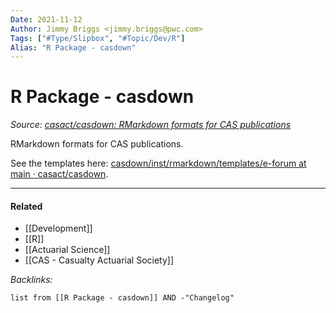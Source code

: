 ```yaml
---
Date: 2021-11-12
Author: Jimmy Briggs <jimmy.briggs@pwc.com>
Tags: ["#Type/Slipbox", "#Topic/Dev/R"]
Alias: "R Package - casdown"
---
```


# R Package - casdown

*Source: [casact/casdown: RMarkdown formats for CAS publications](https://github.com/casact/casdown)*

RMarkdown formats for CAS publications.

See the templates here: [casdown/inst/rmarkdown/templates/e-forum at main · casact/casdown](https://github.com/casact/casdown/tree/main/inst/rmarkdown/templates/e-forum).


***

#### Related

- [[Development]]
- [[R]]
- [[Actuarial Science]]
- [[CAS - Casualty Actuarial Society]]

*Backlinks:*

```dataview
list from [[R Package - casdown]] AND -"Changelog"
```